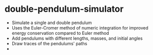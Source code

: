 # double-pendulum-simulator
- Simulate a single and double pendulum 
- Uses the Euler-Cromer method of numeric integration for improved energy conservation compared to Euler method
- Add pendulums with different lengths, masses, and initial angles
- Draw traces of the pendulums' paths
- 